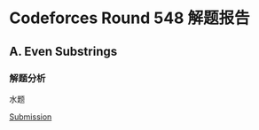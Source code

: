 # Codeforces Round 548 解题报告

## A. Even Substrings

### 解题分析

水题

[Submission](http://codeforces.com/contest/1139/submission/51821622)